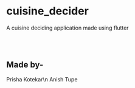 # cuisine_decider

A cuisine deciding application made using flutter 

<br></br>

## Made by-
Prisha Kotekar\n
Anish Tupe 
